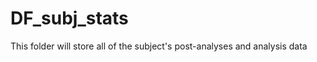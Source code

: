 DF_subj_stats
=============

This folder will store all of the subject's post-analyses and analysis data
